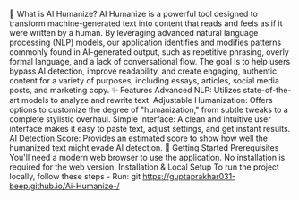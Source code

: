 🤖 What is AI Humanize?
AI Humanize is a powerful tool designed to transform machine-generated text into content that reads and feels as if it were written by a human. By leveraging advanced natural language processing (NLP) models, our application identifies and modifies patterns commonly found in AI-generated output, such as repetitive phrasing, overly formal language, and a lack of conversational flow.
The goal is to help users bypass AI detection, improve readability, and create engaging, authentic content for a variety of purposes, including essays, articles, social media posts, and marketing copy.
✨ Features
Advanced NLP: Utilizes state-of-the-art models to analyze and rewrite text.
Adjustable Humanization: Offers options to customize the degree of "humanization," from subtle tweaks to a complete stylistic overhaul.
Simple Interface: A clean and intuitive user interface makes it easy to paste text, adjust settings, and get instant results.
AI Detection Score: Provides an estimated score to show how well the humanized text might evade AI detection.
🚀 Getting Started
Prerequisites
You'll need a modern web browser to use the application. No installation is required for the web version.
Installation & Local Setup
To run the project locally, follow these steps -
Run: git https://guptaprakhar031-beep.github.io/Ai-Humanize-/

